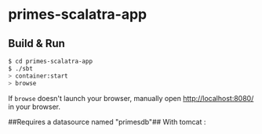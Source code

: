 # primes-scalatra-app #

## Build & Run ##

```sh
$ cd primes-scalatra-app
$ ./sbt
> container:start
> browse
```

If `browse` doesn't launch your browser, manually open [http://localhost:8080/](http://localhost:8080/) in your browser.

##Requires a datasource named "primesdb"##
With tomcat :
```

```

